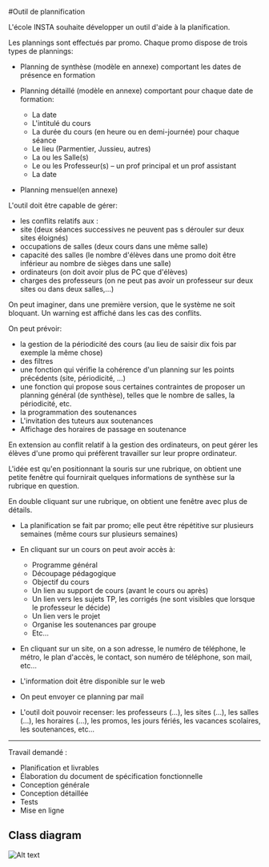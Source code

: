 #Outil de plannification

L'école INSTA souhaite développer un outil d'aide à la planification.

Les plannings sont effectués par promo. Chaque promo dispose de trois types de plannings:

 - Planning de synthèse (modèle en annexe) comportant les dates de présence en formation
 - Planning détaillé (modèle en annexe) comportant pour chaque date de formation:
    - La date 
    - L'intitulé du cours
    - La durée du cours (en heure ou en demi-journée) pour chaque séance
    - Le lieu (Parmentier, Jussieu, autres)
    - La ou les Salle(s)
    - Le ou les Professeur(s) – un prof principal et un prof assistant 
    - La date 

- Planning mensuel(en annexe)

L'outil doit être capable de gérer:

- les conflits relatifs aux : 
- site (deux séances successives ne peuvent pas s dérouler sur deux sites éloignés)
- occupations de salles (deux cours dans une même salle)
- capacité des salles (le nombre d'élèves dans une promo doit être inférieur au nombre de sièges dans une salle)
- ordinateurs (on doit avoir plus de PC que d'élèves)
- charges des professeurs (on ne peut pas avoir un professeur sur deux sites ou dans deux salles,…)

On peut imaginer, dans une première version, que le système ne soit bloquant. Un warning est affiché dans les cas des conflits.

On peut prévoir:

- la gestion de la périodicité des cours (au lieu de saisir dix fois par exemple la même chose)
- des filtres 
- une fonction qui vérifie la cohérence d'un planning sur les points précédents (site, périodicité, ...)
- une fonction qui propose sous certaines contraintes de proposer un planning général (de synthèse), telles que le nombre de salles, la périodicité, etc.
- la programmation des soutenances
- L'invitation des tuteurs aux soutenances
- Affichage des horaires de passage en soutenance

En extension au conflit relatif à la gestion des ordinateurs, on peut gérer les élèves d'une promo qui préfèrent travailler sur leur propre ordinateur.

L'idée est qu'en positionnant la souris sur une rubrique, on obtient une petite fenêtre qui fournirait quelques informations de synthèse sur la rubrique en question.

En double cliquant sur une rubrique, on obtient une fenêtre avec plus de détails.

- La planification se fait par promo; elle peut être répétitive sur plusieurs semaines (même cours sur plusieurs semaines)
- En cliquant sur un cours on peut avoir accès à:
    - Programme général
    - Découpage pédagogique
    - Objectif du cours
    - Un lien au support de cours (avant le cours ou après)
    - Un lien vers les sujets TP, les corrigés (ne sont visibles que lorsque le professeur le décide)
    - Un lien vers le projet
    - Organise les soutenances par groupe
    - Etc…

- En cliquant sur un site, on a son adresse, le numéro de téléphone, le métro, le plan d'accès, le contact, son numéro de téléphone, son mail, etc…
- L'information doit être disponible sur le web
- On peut envoyer ce planning par mail
- L'outil doit pouvoir recenser: les professeurs (…), les sites (…), les salles (…), les horaires (…), les promos, les jours fériés, les vacances scolaires, les soutenances, etc…

***

Travail demandé :

- Planification et livrables
- Élaboration du document de spécification fonctionnelle
- Conception générale
- Conception détaillée
- Tests
- Mise en ligne


Class diagram
----------------------------------
![Alt text](http://image.noelshack.com/fichiers/2014/49/1417642843-class-diag.png)
